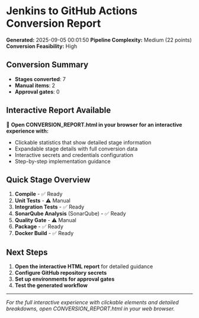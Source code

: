 # Jenkins to GitHub Actions Conversion Report

**Generated:** 2025-09-05 00:01:50
**Pipeline Complexity:** Medium (22 points)
**Conversion Feasibility:** High

## Conversion Summary
- **Stages converted**: 7
- **Manual items**: 2
- **Approval gates**: 0

## Interactive Report Available
📱 **Open CONVERSION_REPORT.html in your browser for an interactive experience with:**
- Clickable statistics that show detailed stage information
- Expandable stage details with full conversion data
- Interactive secrets and credentials configuration
- Step-by-step implementation guidance

## Quick Stage Overview

1. **Compile**  - ✅ Ready
2. **Unit Tests**  - ⚠️ Manual
3. **Integration Tests**  - ✅ Ready
4. **SonarQube Analysis** (SonarQube) - ✅ Ready
5. **Quality Gate**  - ⚠️ Manual
6. **Package**  - ✅ Ready
7. **Docker Build**  - ✅ Ready

## Next Steps
1. **Open the interactive HTML report** for detailed guidance
2. **Configure GitHub repository secrets**
3. **Set up environments for approval gates**
4. **Test the generated workflow**

---
*For the full interactive experience with clickable elements and detailed breakdowns, open CONVERSION_REPORT.html in your web browser.*